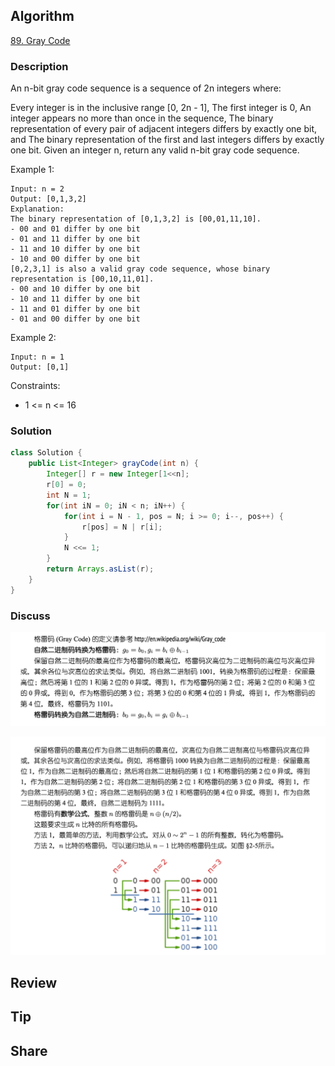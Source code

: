 ## Algorithm

[89. Gray Code](https://leetcode.com/problems/gray-code/)

### Description

An n-bit gray code sequence is a sequence of 2n integers where:

Every integer is in the inclusive range [0, 2n - 1],
The first integer is 0,
An integer appears no more than once in the sequence,
The binary representation of every pair of adjacent integers differs by exactly one bit, and
The binary representation of the first and last integers differs by exactly one bit.
Given an integer n, return any valid n-bit gray code sequence.


Example 1:

```
Input: n = 2
Output: [0,1,3,2]
Explanation:
The binary representation of [0,1,3,2] is [00,01,11,10].
- 00 and 01 differ by one bit
- 01 and 11 differ by one bit
- 11 and 10 differ by one bit
- 10 and 00 differ by one bit
[0,2,3,1] is also a valid gray code sequence, whose binary representation is [00,10,11,01].
- 00 and 10 differ by one bit
- 10 and 11 differ by one bit
- 11 and 01 differ by one bit
- 01 and 00 differ by one bit
```

Example 2:

```
Input: n = 1
Output: [0,1]
```

Constraints:

- 1 <= n <= 16

### Solution

```java
class Solution {
    public List<Integer> grayCode(int n) {
        Integer[] r = new Integer[1<<n];
        r[0] = 0;
        int N = 1;
        for(int iN = 0; iN < n; iN++) {
            for(int i = N - 1, pos = N; i >= 0; i--, pos++) {
                r[pos] = N | r[i];
            }
            N <<= 1;
        }
        return Arrays.asList(r);
    }
}
```

### Discuss

![](assets/20220725-83a99e46.png)

![](assets/20220725-bad3b312.png)

## Review


## Tip


## Share
